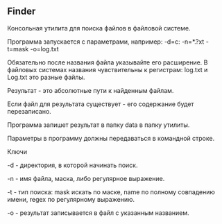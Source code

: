 ## Finder

Консольная утилита для поиска файлов в файловой системе.

Программа запускается с параметрами, например:  -d=c:  -n=*.?xt -t=mask -o=log.txt

Обязательно после названия файла указывайте его расширение.
В файловых системах названия чувствительны к регистрам: log.txt и Log.txt это разные файлы.

Результат - это абсолютные пути к найденным файлам.

Если файл для результата существует - его содержание будет перезаписано.

Программа запишет результат в папку data в папку утилиты.

Параметры в программу должны передаваться в командной строке.

Ключи

-d - директория, в которой начинать поиск.

-n - имя файла, маска, либо регулярное выражение.

-t - тип поиска: mask искать по маске, name по полному совпадению имени, regex по регулярному выражению.

-o - результат записывается в файл с указанным названием.
